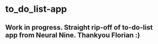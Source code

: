 # to_do_list-app

## Work in progress. Straight rip-off of to-do-list app from Neural Nine. Thankyou Florian :) 

